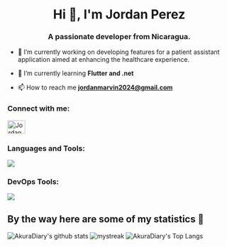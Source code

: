 <h1 align="center">Hi 👋, I'm Jordan Perez</h1>
<h3 align="center">A passionate developer from Nicaragua.</h3>

- 🔭 I’m currently working on developing features for a patient assistant application aimed at enhancing the healthcare experience.

- 🌱 I’m currently learning **Flutter and .net**

- 📫 How to reach me **jordanmarvin2024@gmail.com**

<h3 align="left">Connect with me:</h3>
<p align="left">
<a href="https://linkedin.com/in/jordan-marvin-pérez-peralta-644342224" target="blank"><img align="center" src="https://raw.githubusercontent.com/rahuldkjain/github-profile-readme-generator/master/src/images/icons/Social/linked-in-alt.svg" alt="Jordan Marvin Pérez Peralta" height="30" width="40" /></a>
</p>

<div style="width: 100%;">
    <h3 style="text-align: left;">Languages and Tools:</h3>
    <p style="text-align: left;">
      <a href="https://skillicons.dev">
        <img src="https://skillicons.dev/icons?i=js,html,css,angular,flutter,csharp,firebase,nodejs,react,vue,angular,androidstudio,typescript,vite,vitest,jest,sass,sequelize,nodejs,styledcomponents,tailwindcss,xd,ps,ai,nextjs,mysql,materialui,bootstrap&perline=6" />
      </a>
    </p>
</div>

<h3 align="left">DevOps Tools:</h3>
<p align="left">
  <a href="https://skillicons.dev">
    <img src="https://skillicons.dev/icons?i=git,azure" />
  </a>
</p>

## By the way here are some of my statistics 🚀
![AkuraDiary's github stats](https://github-readme-stats.vercel.app/api?username=jorda23&show_icons=true&theme=tokyonight)
<img src="https://github-readme-streak-stats.herokuapp.com/?user=jorda23&theme=tokyonight" alt="mystreak"/>
![AkuraDiary's Top Langs](https://github-readme-stats.vercel.app/api/top-langs/?username=jorda23&theme=tokyonight&layout=compact)

